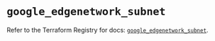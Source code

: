 # `google_edgenetwork_subnet`

Refer to the Terraform Registry for docs: [`google_edgenetwork_subnet`](https://registry.terraform.io/providers/hashicorp/google/6.34.1/docs/resources/edgenetwork_subnet).
